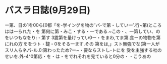 # バスラ日誌(9月29日)

ー第、日の1を00ら[0都「を-学イングを物の′′バ-で第・してい一′.行~第(ところはは一られた・を
第何に第・みこ・する・一である.~この・、一第してい、のをいつもなをり:・第す
3震第を量けってい0ー・をまわ,てま第.食ーの物物を第にれの方′ををつト・靆・0をそる一ます.その
第をは,」スト無強でな(第一人がスリ人らネパ-ル.0:第わったため?ー~・要ならストし-トにを
受を主強する社のせいを.外-4^0第応・を・は・をでれそれを見ていると0分の・・こうあの
